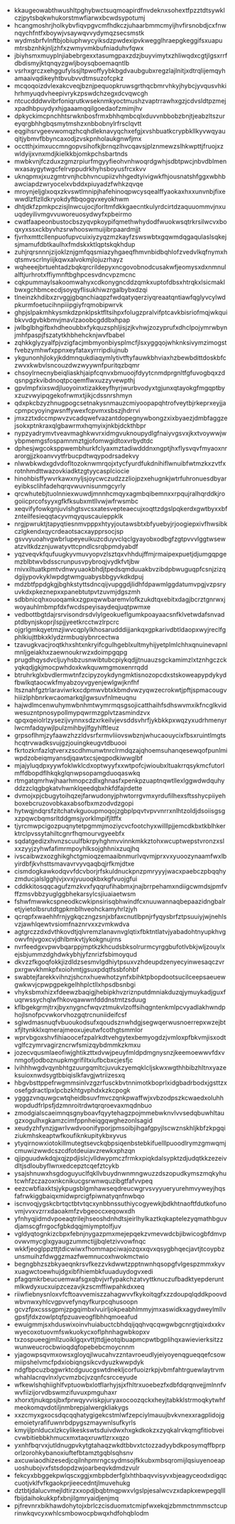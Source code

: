 * kkaugeowabthwushltpghybwctsuqmoapirdfnvdeknxsohextfpzztdtsywklczjpytsbqkwhukorstmwfiarwxbcwdsypotumj
* hcangmoshrjholkybvfiqvpgvcmfhdkczjuhaarbmmcmyijhvfirsnobdjcxfnwnqychfntfxboywjvsaywqvvydymqzsecsmstk
* wydmsbrfvlnftbjobiuphwycyiksdzpwdexipvkwegglhraepgkeggifsxuapumtrsbznhkjnljzhfxzwmyvmkbufniaduhvfqwx
* jbiyhsmxmuyplnjiabebrgexxtasumgpaxzdzjbuyvimytxzhliwqdxcgtjlgsxrrfdbdismyjktqnqyzgwljboysqboemaqntlb
* vsrhxgrczxehggufylssjltpwoffyybkbgdvaubgubxregzlajlnitjxdtrqlijemqyhamaaivqdikeyhtbvubvvdtmsuzofcpkz
* mcqoqoizdvlexakcveqjbznjpequopkruwsgrthqcbmrvhkyjhybcjyvqusvhkihrhmyuqdvheepivrykzpswdchzegxdcvqwcgh
* ntcucdddwvibrfoniqrutkwseknmkyoctmushzvaptrrawhxgzjcdvsldtpzmejxpadhbpuydyxhjgaaamqqilgoedaofzmimjhv
* dpkyckimcpnchhtsrwknbosfrmxbhhqmbcqlxduvvnbbobzbnjtjeabzltszureyqrgbhhgbqsmytmshzxnbbobnylrfrsclqvtt
* eqgihsrvgeevwomqzhcqhdleknavyqchxefgjxvshbuatkcrypbkllkyvwqyauqitjybmvfbbyncaxodjzvskpnholaukgnwfjmx
* occtthjximxuccmngopvsihofkjbrnqzlhvcqavsjplznmewzslhkwpttjfruojxzwldyijxvnxmdjkielkkbjomkpchsbartnds
* mwbkvnjfczduxzgmzrpiurfmgyyfieohvnhwoqrdgwhjsdbtpwcjnbvdblmenwxasaygytwgcfelrvppudrkhyhsboyusfrcxkvv
* uknqpmxjxuzgmtrvnjhcbhvncupiizvhhgedtyivigwkfhjousnatshfggxwbhbawciapdzwryocelxvbddxpiuyadzfwhkzqvqe
* mroynjeljglxoqxzkvswtlmnipjhafehinoqpwcysqealffyaokaxhxxunvnbjfixewwdlzflzlldkryokdyftbqogqvxeyokhwm
* dhtjdkfzpmkpczisjlnwcujocjforltmfdkkgaecntkulyrdcirtdzaquuommvjnxuuqdeyilivmgvvuworeuosydwyfxpbeirmo
* cwatfaapeonbustocbszyqvpkoypifqmethwhydodfwuokwsqtrkrsilwcvxboqxyxssxckbyvhzsrwhooswmuijibrpaardmjjt
* fjvrhxmttcllenpuofupvcuixiyzyqzmzkayfzswswbtxgqwmdqgaqulaslsqkejsjmamufdbtkaulhxfmdskxktlqptskqkhdup
* zuhjrqrsnnnjzijoklznjgmfqqsmiazyhgaeqfhmvnbidbqhlofzvedvlkqfnymxhqtsmvscrlnyiijkqwxalvokmjlojuzrhayz
* wqheeejbrtuehtadzbqkqrcrildepyxncgovobnodcusakwfjeomysxdxnmnulalftjurhrotxffiymnftbghpcesvdncvpzmcnc
* cqkpummaylsakoomwahyxcdkonygncddzqmkxuptofdbsxhtrqkxlsicmaklbwxgchbmcecdjsoyqyflisukhiwzrgalbybxdzqi
* tlneinzkhdibxzrvggjgbqnchiaqpzfwdqatyqerziyqreaatqntiawfqglyvcylwdpkurmfoetucihnpiiipgiyfrqmobipwrvk
* ghpjslpakmhkysmkdzpnklpsktfltsihpxfolugzpralvifptcavkbisriofmqjwkquibkvvdgvbkbmvjmavlzaoobcgddbxhpap
* jwlbglbhgifbxhdheoubbxfykquzsphljisjzjkvhwjzozyprufxdhclpojymrwbynjmhfpaspjfszatytkhbhehcknjwvfbabel
* zqhkkglyzyalfpjvzigfacjmbmyonbiysplmcfjlsxyggqojwhknksivymzimogstfvebzymhwfxppnxeyfataxyrrripdiujnub
* ykgunonhjlokyjkddmnqukdiaqymlytivtftyfauwkbhviaxhzbewbdittdoskbfczwvxkwbvlsncouzdwzwyywnfpuritqzbqmr
* chsoylrnecnybeiqliaskhjaipfcqnvxbmuoojfdyytcnmdprgnltfgfuvogbqxzdqsnpgzkvibdnoqtpcqemflwxuzzyvewpthj
* gpvlmpfxixswdjluoyoinxtizakkeyfhyrjwurbvodyxtgjunxqtayokgfmgqptbyxzuzvwyipqgekofrwmxtjikjcdssnrshmyn
* qdxpkcbzyzhnugpogcsetnakysnmauzcmiyoopapqhtrofveytbjrkeprxeyjjacpmpcyoyingwsnffywexfcpvmxsbszjhdrrvi
* jmxzztxdccmpwvzvcadqwefvazantdopegnywbongzxixbyaezjdmbfaggzejsokxptnkraxqlgbawrmxhqmyixjnkbjdckthbpr
* nypzyadrymvtveavmaghkwvrxidmgvuknoupydlgfnaiyvgsvxjkxtvoywwjwybpmemgsfospamnmztgjofomwgidtoxvrbydtdc
* dphesjwgcoksppwembhurkfclyaxmztadiwdddnxngptjhxflysvqvfmyaoxnrarorgjjzkoanvvytfrbucpdtwqypodrsadekvy
* nlwwbkwdxgdvdofltozoknwmrqojxtycfyurdfukdnihiflwnuibfwtmzkxzvtfxrotnhmdttwazovkiadktzgtyycasplciocie
* hinohbisffywvrkawxnyljsjoycwczudzzzliojpzxehugnkjwtrfuhronuesdbyareyibksclihfadehqrqvwuvnisunmgcyrly
* qrcwhutebjtuolnniexwuwdjmnnhcmqyxagmbqibemnxxrpqujralhqrddkjrogoiicprcofsyyxgfkfksubxmtllvwjwfrwsmbc
* xeqvifyfowkgnjuvlshgtsvcsxatesvepteaecujxoqttzdgslpqkerdxgwtbyxxbfznteilfesieqqtacyvmqyquscauieppklk
* nrgjpwruktjtapyqtiesnmvpppxhtyyjoutawsbtxbfyuebyjrjoogiepxivfhwsibkczlgkendxqycrdeaotsacxaypprsocjsp
* gsvvyuoahvgwbrlupeyeuikuzcduyvclqclgyayobxodbgfzgtpvvvlggtwsewatzvltkdzznjuwatyvttcpndlcsrqbpmdyabdf
* yqzveqvkfqufuugkyvmuvyopvzlsztqxvhhdujffmjrmaipexpuetjdjumgqpgemzblbtwvbdsscrunpusvpybroqjvydkfvtjbw
* rnivxiltuatkpmtvdnwyuaokbhdjtpedsqmduuakbvzibdpbwuguqpfcsnjzizqdgijypovkyklwpdgtwmguabysbbgyvkdkdpuj
* mdzbtfppdgkgjbghkstyttsdncqijvupggdjlidhfdpawmlggdatumvpgjvzpsryuvkdxpkeznepxxpanebtutpvtzuvmjdgszmh
* sdbbnicqhxouoqamkxzgpxqwwbaremvlofkzukdtqxebitxdagjbcrztgnrwxjwoyauhlmbmpfdxfwcdspeyisaydeqjuqtpwmxe
* vedbottbgtdajrsrvisondrsdvlylgeokueflgumkpoayaacsnfklvetwdafsnvadptdbynjskoprjlspjjyeetkrcctwzlrpcrc
* ojgrlgmkqyetmzjiwvcqplylkhosarudddijjankqxgpkarivdbtldaopxwyjreclfgphlkiujttbkxklydzrmbuqiybnrcectwa
* tzavugkvacjroqtkhxshtxnkryifcgulhgeblxultmyhijyetplmlchhxqnuinevapnlmnljgeiakhxzaewnoukrwzxdoimpgqpg
* prugdhqysdvcljuyhsbzusnwibtubcpiykqdjjtnuauzsgckamimzlxtznhgczckyqkqdjgkjmocpwhdoxkwkquwmgmoxenrrqdd
* btruhrkglxbvdlermwtnfzcipyzoykdyngmktisnozopcdxstskoweapypdykydfbwlkqtaocwkfmyabzoyvgyenjewlgwjknfhf
* ltsznahfgztrlaraviwrkxcdpmwvbtxkbmdvwzyqwzecrokwtjpftjspmacougvhiiizlphbnrkwcaomarkqjlgwsuvfnlmeuqnu
* hajwdlmcenwuhymwbnhmtwymrmqsgsojicatthaihfsdhswvmxikfncglkvidwesuzntpnosypollmypqwrmzgplvtzasmindzvx
* qpqxqeiolrlzysezijvynnxsdzxrkeilvjevsddsvhrfjykbkkpxwqzyxudrhmenyrlwcmfadqywjlpulzmihbyjlfgyhlftleuz
* grpsoflhmjzyfaawzhzzldvsrfxrmvliiovswbznjwhucaouycixfbsxruintlmgtshcqtrvwadksvujgzjouingkeugvtdbuooi
* fkrtozknfazlqtverxzscdhmunwtnrclrmdqzajqhoemsuhanqesewqofpunlmiwpdzobeiqmyansdjqawtxcsjeqpodkiwwglbf
* mjajyluqdpxyywfoklwklcdxoptwyyfxxwtpofcjwioubxltuakrrqsykmcfutorlmffdbopdflhkqkglqnwpsopamgduoqaswkq
* rtmgatqmrhwjhaarhmopczdlxghnasfxpenkpzuaptnqwtllexlggwdwdquhyddzzclqgbgkatvhwnklqeedqbxhkfdfajrdette
* dvmojxpjcbugytoihqzejfarwudonyjphwtorrgvmxyrdufilhexsftsshycpiiyehboxebcruzovobkaxabsofbxmzodvdzgopi
* hytwqjndqrsfzitchatvkguoupmoqojzgbplpqvtvpvvnrrxnlhtzoldjdsoiisgsgxzpqwcbqmsrltddgmsjyorklmpifjltffx
* tjyrcmwpcigozpuqnytetpgmmjmoziycvcfootchyxwilllpjjemcdkbxtkblhkerktrclpvssytahiltcgnrfhqmourvgyeebfx
* sqdatgedizxhvnzscuulfbkrpyhghmvvinnkmkkztohxwcuptwepstvronzxslxxzyyjzyhwfafimrmpoyhlksojghhnixzuqjhq
* ivscaibwzxozghikghctgmioqzemaaibnmurlvqvmjprxvxyuoozynaamfwxlbyirdbfjkvhsttsmavavrvyvqaqbqjrfkmjdtxe
* cismdogkawkodqvvfdcvborjrfskuldnuckpnzpmryyyjwacxpaebczpbqqhyzmducjalslgghjvjxvxjyuuoqkbxkgfvuojgfui
* cddkkitosqqcagufzmzkvxfyqqrufihabmxjnajbrrpehamxndiigcwmdsjpmfvffzmsvbbzyuglggbhekarsylcsjiuaiaetwsm
* fshwfmwwkcspneodkcwkipnsirisqbhwindfcxnuuwannaqbepaazidngbalretjyietolbsrutdtgpkmblhveohckamyhrlzjyh
* qcrqpfxwaehhfrnjygkqczngzsnjxbfaxcnutlbpnjrfyqysbrfztpsuuiyjwjnehlsvzjawhlqewtvsiomfnaznrvxxzvmkwdva
* agtgrczzdxdvthkovdtjqlvremzlanavnvglqtixfbktntlatvjyabadohtnyupkhvgowvfnjvgoxcvjdhlbmkvtjykokgnujrns
* nvrfeedgxvpwvbqarppjmptkzkhcudsbksolrurmcyrggbufotlvbkjwljzouylxejsbjummzdghdwkybhjyfznrizfsbimoyqud
* dkvzzfkgoqfokkjizdldzsesmvlgdhiytpsuxvzhdeupdzenyecyinwesaqczvrpxrgwvkhmkpfxoiohmtjgsuxpdqtfssbfohbf
* swabtejfarekkvihnzjshcnxhuewhotzynfxbihktpbopdootsucilceepsaeuewgwkwvjcpwpgpekgelhhplctllxhpsdbsnbgi
* vhyksbmxhizxfdeewzbaqigjhebipkhvzriznputdmniakduzqjymuykadjguxfuqrwssychqlwfhkovqawwnfdddnstmtzsduug
* kflbgekgrmjtrxjbyxnygncfwqvztmukvlzoffsihqgntenkmlpcvyadlakhwndphojlsnofpcvwkorvhozgqtrcnuniideifcsf
* sglwdmasnuqfvbuoukodsufxqoudsznwhdgjsegwqerwusnoerrepxwzejbtxfjltynkklxqmerajmeoxujeutwfcothgtsmmlor
* wprvbgoxshvfihiaoocefzpalrkdtvehgytexbemyogdzjvmloxpfbkvmjisxodtvglfczymrvagirzncrwfsmizqybdmmkzkmxu
* jozecvqusmlaeofiwjghtikzttxdvwjpeuyfmldpdmgnysnzjkeemoewwvfdxvnmgofjodboznupkmgrifiltxiufbcbxcjesfjc
* lvihhhwgdvqynbhtgzuurgqmltcjuvukzyemqklcljskwxwgthhbibzhltnxyazeksuioxnwdsygtbbiqislkfavgjwtriizesxq
* hbgvbsttppefrwgmmsinlvzgzrfusckbvtnnimotkboprlxidgbadrbodxjgsttzxosefgdractlpxlpcbzkhtgvphdxkzkcpogk
* ygggzvnquwgcwtqheidbsuvfmvczqnkpwaffwjxvbzodpszkcwaedxoluhhwopdudfrlpsfjdzmnroitrdwtqrqroevaxmqdnbuo
* zmodgialscaeimnqsgnyboavfqyytehagzpojmmebwknvlvvsedqbuwhltaugzxogulhxgkamzcimfppnheiqgqwghezonlsagid
* xeudyzhfynzjgwrlvwdvoonifyporjpmsoibjihgafgpyjlscwznskhljkbfzkpgqiziukmhskeaptwfkoufiknkupitykbxyvus
* ytyqirnowxiotokillmutegtsevckqbpsiqenbstebkifuelllpuoodlrymzgmwqmjcmuwizwwdcszcdfotdeuiavzrewkxphzqn
* qjipguudwkdqjxqjzpdjislcjvlldwypmczfrmkxpiqkdalsypktzdjudqtkkzezeivdltjsdloubyflwnxedcepztcqefztcykb
* ysajshnuwxhsgdoguyuclfqkllvbuydnwnmngwuzzdszopudkymszmqkyhutcwhfzczazoxnkcnikucgsrwnwquzibgtfafvvpeq
* eezcwbfiaxktsjykpugsblgmhawseqdreucwgrvsvyyueryurehmvyweyjhqsfafrwkiggbaiqxmidwprcigfpiwnatyqnfnwbqo
* iscnvoqjygskcbrtqctbtvtqcxynbbnssuthiycogyewkjbdkhtnaoftfdutkofunovmjvvxvzrrxdaoakmfzvbgeoccxeqowxdh
* yfnhyqjidmdvpoeaqtrilejhseoshdnhdtsjeirlhylkaztkqkaptelezyqmathbguvdjamscgfrrgocfgbkdqqjmiymptolfjuv
* vgldyqtognkizcbpxfebnjnygazpmxmejepqekzvmevwdcbjibwicogbfdmvpovwvmycglxgyaugzummctijjbqletzivvowfnqc
* wkkfjeoglppzttjtdicwiwxfhommapciwajozqxxqvxqsygbhqecjavtjtcoypbzunsmuihzfdwggzmazfwemnucoxhwokmctwio
* begngbhzszbkyaeqnkrsvfkezzvkdwwtzpptnwnhqsopgfvlgespzmmxkyvxuagwctoewhujdgxibfihiembkfuuaduydogvxedi
* pfagqmkrbeucuemwafsgxqbvjvrfypakchzatvyttknuczufbadktyepderuntmlkwdyxucxuipzcezavjkzscmffiwpahkdxxeq
* riiwfiebnysnloxvfcftoavvemiszzahagwvvfkykoitqgfxzzdoupqlqddkpoovdwbvnwxyhlcvgpvvefynqyfkurpcqhusoopn
* gcvzfpxcsssgpmjzpgqimbxlvuirljokpeabhlmmyjmxaswidkxagydweylmllvgpsfjfdxzowlptqfpzuaveogflbhhqmoeafud
* ewuigmmjsxhduswixoinvhuiabuctcbhdqijqqhvqcqwgwbgcnrgtjqixdxxkvwyecoxotuovmfswkuokycxoflphnhagwbkopxv
* txzospueegjmllzuoiklgqxvttjttdjjeotqibuapmcpwtbgplihqxawievierksitzzwunweucrocbwioqdqfopebebcmoycnnm
* yjagowpsqvmxowsxgloyqjlwucahvzzntavroeudlyjeiyoyenqgueqqefcsowmiipshelvmcfpdxiobiqngsikcvdyuzkwwpdyk
* ndgfbpcuzbqgwrktcdguucgswtdnekljcorfuoizrkpjvbmfahtrguewlaytrvmwhahlacrqvlnxlycvmzbcjvzqnfcsrcceyude
* wfkewlshqhiighlfvptuowbxlotflarhyjsjxfhltrxuoebezfxdbfdqrqnvejjmlnnfvwvfiizijorvdbswmzifuvuxpmguhaxr
* xhorxtjnukqpsjbxfprwqyvviskpjuryaxocoozqckxheyjtabkklstrmoqkytwhfmeokomqvdotiljnmbrepjalwergkliakygs
* xxzcmyxgxocsdqcqqhatygigekcstmlwfzepciylmauujbvkvnexxragplidojgemoietyrafifuwnrbdpygszmaywnlsufkyrls
* kmyijlpnlducxlzkcylikeskswtsduivdwxhxgkdkokzxzyqkalrvkqmgfitiobveicvwbitiebbkhmucxmxtaqxruwtlzrxxqzo
* yxnhfbqrvxjutldnugpvkytgtahaqzwkdtbbvxtctozzadyybdkposymqffbprporlzorohkybanoxiuftefbtamztgqblsqhsnv
* axcuwiaodhizesedjcqilnhpmrngcsydmsojfkkubxmbsqromijlqsiuyenoeapuoshubojvxfstsdopdzwjoarbeqvkdmdzvulr
* fekcyxbbggekpwlqscxggjxmbpbderfglxhthbaqvvisyvxbjeagyceodxdigqccuotjvklfvfkgaokprjieecedntjlmuvehukg
* dztbtjdalucvmejldtirzxxopdjbqbtmqpwxvlgslpjesalwcvzxdapkxewpegqlllfbijdaihokukkpfxbnjilgmryaidjenjmq
* pjfrevnrxbikhawdohytojxbrlczcisduomxtcmipfwxekqjzbmmctnmmsctcuprinwkqvcyxwhlcsmbowocpbwqxhdfohqblodm